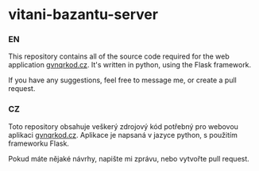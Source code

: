 # vitani-bazantu-server

### EN

This repository contains all of the source code required for the web application [gvnqrkod.cz](http://www.gvnqrkod.cz). It's written in python, using the Flask framework.

If you have any suggestions, feel free to message me, or create a pull request.

### CZ

Toto repository obsahuje veškerý zdrojový kód potřebný pro webovou aplikaci [gvnqrkod.cz](http://www.gvnqrkod.cz). Aplikace je napsaná v jazyce python, s použitím frameworku Flask. 

Pokud máte nějaké návrhy, napište mi zprávu, nebo vytvořte pull request.